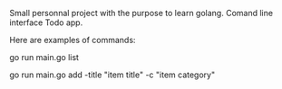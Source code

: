 Small personnal project with the purpose to learn golang.
Comand line interface Todo app.

Here are examples of commands:

go run main.go list

go run main.go add -title "item title" -c "item category"

